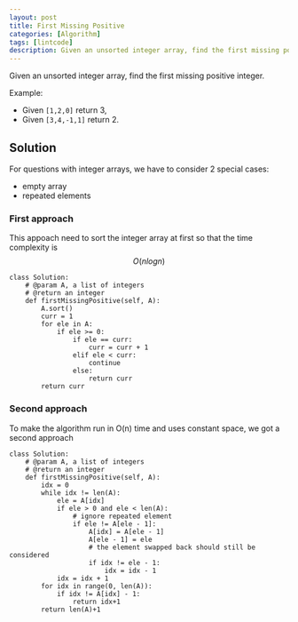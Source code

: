 ```yaml
---
layout: post
title: First Missing Positive
categories: [Algorithm]
tags: [lintcode]
description: Given an unsorted integer array, find the first missing positive integer.
---
```


Given an unsorted integer array, find the first missing positive integer.

Example:

- Given ``[1,2,0]`` return 3,
- Given ``[3,4,-1,1]`` return 2.

## Solution
For questions with integer arrays, we have to consider 2 special cases:

- empty array
- repeated elements

### First approach
This appoach need to sort the integer array at first so that the time complexity is $$O(nlogn)$$

    class Solution:
        # @param A, a list of integers
        # @return an integer
        def firstMissingPositive(self, A):
            A.sort()
            curr = 1
            for ele in A:
                if ele >= 0:
                    if ele == curr:
                        curr = curr + 1
                    elif ele < curr:
                        continue
                    else:
                        return curr
            return curr

### Second approach
To make the algorithm run in O(n) time and uses constant space, we got a second approach

    class Solution:
        # @param A, a list of integers
        # @return an integer
        def firstMissingPositive(self, A):
            idx = 0
            while idx != len(A):
                ele = A[idx]
                if ele > 0 and ele < len(A):
                    # ignore repeated element 
                    if ele != A[ele - 1]:
                        A[idx] = A[ele - 1]
                        A[ele - 1] = ele
                        # the element swapped back should still be considered
                        if idx != ele - 1:
                            idx = idx - 1
                idx = idx + 1
            for idx in range(0, len(A)):
                if idx != A[idx] - 1:
                    return idx+1
            return len(A)+1

